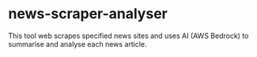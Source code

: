 # news-scraper-analyser
This tool web scrapes specified news sites and uses AI (AWS Bedrock) to summarise and analyse each news article.
